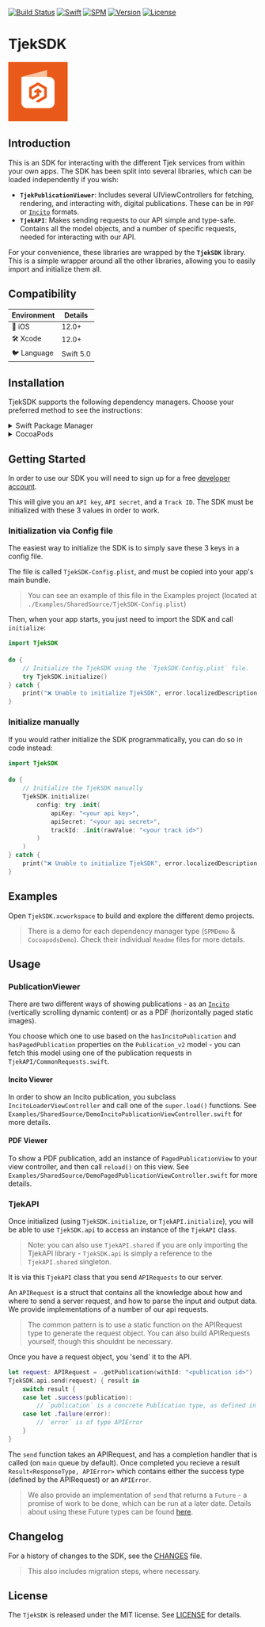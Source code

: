 [![Build Status](https://github.com/shopgun/tjek-swift-sdk/actions/workflows/main.yml/badge.svg)](https://github.com/shopgun/tjek-swift-sdk/actions/workflows/main.yml)
[![Swift](http://img.shields.io/badge/swift-5.0-brightgreen.svg)](https://swift.org)
[![SPM](https://img.shields.io/badge/SPM-supported-DE5C43.svg?style=flat)](https://swift.org/package-manager/)
[![Version](https://img.shields.io/cocoapods/v/TjekSDK.svg?style=flat)](http://cocoapods.org/pods/TjekSDK)
[![License](http://img.shields.io/badge/license-MIT-brightgreen.svg)](LICENSE.md)


TjekSDK
==========

![Logo](./Examples/SharedSource/Images.xcassets/AppIcon.appiconset/SDKAppIcon-120w.png) 

## Introduction

This is an SDK for interacting with the different Tjek services from within your own apps. The SDK has been split into several libraries, which can be loaded independently if you wish:

- **`TjekPublicationViewer`**: Includes several UIViewControllers for fetching, rendering, and interacting with, digital publications. These can be in `PDF` or [`Incito`](https://tjek.com/incito/) formats.
- **`TjekAPI`**: Makes sending requests to our API simple and type-safe. Contains all the model objects, and a number of specific requests, needed for interacting with our API. 

For your convenience, these libraries are wrapped by the **`TjekSDK`** library. This is a simple wrapper around all the other libraries, allowing you to easily import and initialize them all.

## Compatibility
| Environment | Details     |
| ----------- |-------------|
| 📱 iOS      | 12.0+      |
| 🛠 Xcode    | 12.0+       |
| 🐦 Language | Swift 5.0  |

## Installation

TjekSDK supports the following dependency managers. Choose your preferred method to see the instructions:

<details><summary>Swift Package Manager</summary>

TjekSDK can be built for all Apple platforms using the Swift Package Manager.

Add the following entry to your `Package.swift`:

```swift
.package(url: "https://github.com/shopgun/tjek-swift-sdk.git", .upToNextMajor(from: "5.0.0"))
```
</details>

<details><summary>CocoaPods</summary>

TjekSDK can only be built for iOS using CocoaPods. For other platforms, please use Swift Package Manager.

Add the following entry in your `Podfile`:

```ruby
pod 'TjekSDK', '5.0.0'
```

You can also choose to only install the API subspec, if you dont need the PublicationViewer:

```ruby
pod 'TjekSDK/API', '5.0.0'
```

</details>

## Getting Started

In order to use our SDK you will need to sign up for a free [developer account](https://etilbudsavis.dk/developers). 

This will give you an `API key`, `API secret`, and a `Track ID`. The SDK must be initialized with these 3 values in order to work.

### Initialization via Config file 

The easiest way to initialize the SDK is to simply save these 3 keys in a config file.

The file is called `TjekSDK-Config.plist`, and must be copied into your app's main bundle. 

> You can see an example of this file in the Examples project (located at `./Examples/SharedSource/TjekSDK-Config.plist`)

Then, when your app starts, you just need to import the SDK and call `initialize`: 

```swift
import TjekSDK

do {
    // Initialize the TjekSDK using the `TjekSDK-Config.plist` file.
    try TjekSDK.initialize()
} catch {
    print("❌ Unable to initialize TjekSDK", error.localizedDescription)
}
```

### Initialize manually

If you would rather initialize the SDK programmatically, you can do so in code instead:

```swift
import TjekSDK

do {
    // Initialize the TjekSDK manually
    TjekSDK.initialize(
        config: try .init(
            apiKey: "<your api key>",
            apiSecret: "<your api secret>",
            trackId: .init(rawValue: "<your track id>")
        )
    )
} catch {
    print("❌ Unable to initialize TjekSDK", error.localizedDescription)
}
```

## Examples

Open `TjekSDK.xcworkspace` to build and explore the different demo projects.

> There is a demo for each dependency manager type (`SPMDemo` & `CocoapodsDemo`). Check their individual `Readme` files for more details.

## Usage

### PublicationViewer

There are two different ways of showing publications - as an [`Incito`](https://tjek.com/incito/) (vertically scrolling dynamic content) or as a PDF (horizontally paged static images). 

You choose which one to use based on the `hasIncitoPublication` and `hasPagedPublication` properties on the `Publication_v2` model - you can fetch this model using one of the publication requests in `TjekAPI/CommonRequests.swift`.

#### Incito Viewer

In order to show an Incito publication, you subclass `IncitoLoaderViewController` and call one of the `super.load()` functions. See `Examples/SharedSource/DemoIncitoPublicationViewController.swift` for more details.

#### PDF Viewer

To show a PDF publication, add an instance of `PagedPublicationView` to your view controller, and then call `reload()` on this view. See `Examples/SharedSource/DemoPagedPublicationViewController.swift` for more details.

### TjekAPI

Once initialized (using `TjekSDK.initialize`, or `TjekAPI.initialize`), you will be able to use `TjekSDK.api` to access an instance of the `TjekAPI` class. 

> Note: you can also use `TjekAPI.shared` if you are only importing the TjekAPI library - `TjekSDK.api` is simply a reference to the `TjekAPI.shared` singleton.

It is via this `TjekAPI` class that you send `APIRequests` to our server.

An `APIRequest` is a struct that contains all the knowledge about how and where to send a server request, and how to parse the input and output data. We provide implementations of a number of our api requests.

> The common pattern is to use a static function on the APIRequest type to generate the request object. You can also build APIRequests yourself, though this shouldnt be necessary.

Once you have a request object, you 'send' it to the API.

```swift
let request: APIRequest = .getPublication(withId: "<publication id>")
TjekSDK.api.send(request) { result in
	switch result {
	case let .success(publication):
		// `publication` is a concrete Publication type, as defined in the APIRequest
	case let .failure(error):
		// `error` is of type APIError
	}
}
```

The `send` function takes an APIRequest, and has a completion handler that is called (on `main` queue by default). Once completed you recieve a result `Result<ResponseType, APIError>` which contains either the success type (defined by the APIRequest) or an `APIError`.

> We also provide an implementation of `send` that returns a `Future` - a promise of work to be done, which can be run at a later date. Details about using these Future types can be found [here](https://github.com/shopgun/swift-future).

## Changelog
For a history of changes to the SDK, see the [CHANGES](CHANGES.md) file. 

> This also includes migration steps, where necessary.

## License
The `TjekSDK` is released under the MIT license. See [LICENSE](LICENSE.md) for details.
